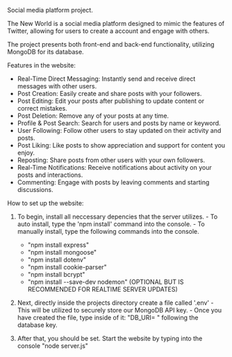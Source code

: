 Social media platform project.

The New World is a social media platform designed to mimic the features of Twitter, allowing for users to create a account and engage with others.

The project presents both front-end and back-end functionality, utilizing MongoDB for its database.

Features in the website:
  - Real-Time Direct Messaging:  Instantly send and receive direct messages with other users.
  - Post Creation:  Easily create and share posts with your followers.
  - Post Editing:  Edit your posts after publishing to update content or correct mistakes.
  - Post Deletion:  Remove any of your posts at any time.
  - Profile & Post Search:  Search for users and posts by name or keyword.
  - User Following:  Follow other users to stay updated on their activity and posts.
  - Post Liking: Like posts to show appreciation and support for content you enjoy.
  - Reposting:  Share posts from other users with your own followers.
  - Real-Time Notifications:  Receive notifications about activity on your posts and interactions.
  - Commenting:  Engage with posts by leaving comments and starting discussions.

How to set up the website:
  1) To begin, install all neccessary depencies that the server utilizes.
    - To auto install, type the 'npm install' command into the console.
    - To manually install, type the following commands into the console.
      - "npm install express"
      - "npm install mongoose"
      - "npm install dotenv"
      - "npm install cookie-parser"
      - "npm install bcrypt"
      - "npm install --save-dev nodemon" (OPTIONAL BUT IS RECOMMENDED FOR REALTIME SERVER UPDATES)

  2) Next, directly inside the projects directory create a file called '.env'
    - This will be utilized to securely store our MongoDB API key.
    - Once you have created the file, type inside of it: "DB_URI= " following the database key.

  3) After that, you should be set. Start the website by typing into the console "node server.js"